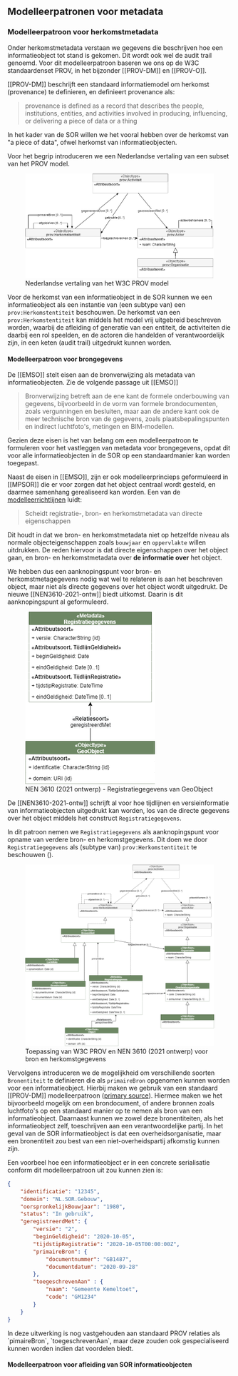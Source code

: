 ## Modelleerpatronen voor metadata

### Modelleerpatroon voor herkomstmetadata

Onder herkomstmetadata verstaan we gegevens die beschrijven hoe een informatieobject tot stand is gekomen. Dit wordt ook wel de audit trail genoemd.
Voor dit modelleerpatroon baseren we ons op de W3C standaardenset PROV, in het bijzonder [[PROV-DM]] en [[PROV-O]].

[[PROV-DM]] beschrijft een standaard informatiemodel om herkomst (provenance) te definieren, en definieert provenance als:

> provenance is defined as a record that describes the people, institutions, entities, and activities involved in producing, influencing, or delivering a piece of data or a thing

In het kader van de SOR willen we het vooral hebben over de herkomst van "a piece of data", ofwel herkomst van informatieobjecten.

Voor het begrip introduceren we een Nederlandse vertaling van een subset van het PROV model.

<figure id="metadata-herkomst">
  <img src="media/metadata-herkomst.drawio.png" alt="metadata-herkomst">
  <figcaption>Nederlandse vertaling van het W3C PROV model</figcaption>
</figure>

Voor de herkomst van een informatieobject in de SOR kunnen we een informatieobject als een instantie van (een subtype van) een `prov:Herkomstentiteit` beschouwen. De herkomst van een `prov:Herkomstentiteit` kan middels het model vrij uitgebreid beschreven worden, waarbij de afleiding of generatie van een entiteit, de activiteiten die daarbij een rol speelden, en de actoren die handelden of verantwoordelijk zijn, in een keten (audit trail) uitgedrukt kunnen worden.

#### Modelleerpatroon voor brongegevens

De [[EMSO]] stelt eisen aan de bronverwijzing als metadata van informatieobjecten. Zie de volgende passage uit [[EMSO]]

> Bronverwijzing betreft aan de ene kant de formele onderbouwing van gegevens, bijvoorbeeld in de vorm van formele brondocumenten, zoals vergunningen en besluiten, maar aan de andere kant ook de meer technische bron van de gegevens, zoals plaatsbepalingspunten en indirect luchtfoto's, metingen en BIM-modellen.

Gezien deze eisen is het van belang om een modelleerpatroon te formuleren voor het vastleggen van metadata voor brongegevens, opdat dit voor alle informatieobjecten in de SOR op een standaardmanier kan worden toegepast.

Naast de eisen in [[EMSO]], zijn er ook modelleerprincieps geformuleerd in [[MPSOR]] die er voor zorgen dat het object centraal wordt gesteld, en daarmee samenhang gerealiseerd kan worden.
Een van de [modelleerrichtlijnen](https://geonovum.github.io/disgeo-imsor/modelleerprincipes/#r1-scheidt-registratie-bron-en-herkomstmetadata-van-directe-eigenschappen) luidt:

> Scheidt registratie-, bron- en herkomstmetadata van directe eigenschappen

Dit houdt in dat we bron- en herkomstmetadata niet op hetzelfde niveau als normale objecteigenschappen zoals `bouwjaar` en `oppervlakte` willen uitdrukken. De reden hiervoor is dat directe eigenschappen over het object gaan, en bron- en herkomstmetadata over **de informatie over** het object.

We hebben dus een aanknopingspunt voor bron- en herkomstmetagegevens nodig wat wel te relateren is aan het beschreven object, maar niet als directe gegevens over het object wordt uitgedrukt. De nieuwe [[NEN3610-2021-ontw]] biedt uitkomst. Daarin is dit aanknopingspunt al geformuleerd.

<figure id="nen3610-registratiegegevens">
  <img src="media/nen3610-registratiegegevens.drawio.png" alt="nen3610-registratiegegevens">
  <figcaption>NEN 3610 (2021 ontwerp) - Registratiegegevens van GeoObject</figcaption>
</figure>

De [[NEN3610-2021-ontw]] schrijft al voor hoe tijdlijnen en versieinformatie van informatieobjecten uitgedrukt kan worden, los van de directe gegevens over het object middels het construct `Registratiegegevens`.

In dit patroon nemen we `Registratiegegevens` als aanknopingspunt voor opname van verdere bron- en herkomstgegevens. Dit doen we door `Registratiegegevens` als (subtype van) `prov:Herkomstentiteit` te beschouwen ([](#metadata-herkomst-bron)). 

<figure id="metadata-herkomst-bron">
  <img src="media/metadata-herkomst-bron.drawio.png" alt="metadata-herkomst-bron">
  <figcaption>Toepassing van W3C PROV en NEN 3610 (2021 ontwerp) voor bron en herkomstgegevens</figcaption>
</figure>

Vervolgens introduceren we de mogelijkheid om verschillende soorten `Bronentiteit` te definieren die als `primaireBron` opgenomen kunnen worden voor een informatieobject. Hierbij maken we gebruik van een standaard [[PROV-DM]] modelleerpatroon ([primary source](https://www.w3.org/TR/prov-dm/#term-primary-source)). Hiermee maken we het bijvoorbeeld mogelijk om een brondocument, of andere bronnen zoals luchtfoto's op een standaard manier op te nemen als bron van een informatieobject. Daarnaast kunnen we zowel deze bronentiteiten, als het informatieobject zelf, toeschrijven aan een verantwoordelijke partij. In het geval van de SOR informatieobject is dat een overheidsorganisatie, maar een bronentiteit zou best van een niet-overheidspartij afkomstig kunnen zijn.

Een voorbeel hoe een informatieobject er in een concrete serialisatie conform dit modelleerpatroon uit zou kunnen zien is:

```json
{
    "identificatie": "12345",
    "domein": "NL.SOR.Gebouw",
    "oorspronkelijkBouwjaar": "1980",
    "status": "In gebruik",
    "geregistreerdMet": {
        "versie": "2",
        "beginGeldigheid": "2020-10-05",
        "tijdstipRegistratie": "2020-10-05T00:00:00Z",
        "primaireBron": {
            "documentnummer": "GB1487",
            "documentdatum": "2020-09-28"
        },
        "toegeschrevenAan" : {
            "naam": "Gemeente Kemeltoet",
            "code": "GM1234"
        }
    }
}
```

<aside class="note">
  In deze uitwerking is nog vastgehouden aan standaard PROV relaties als `pimaireBron`, `toegeschrevenAan`, maar deze zouden ook gespecialiseerd kunnen worden indien dat voordelen biedt.
</aside>

#### Modelleerpatroon voor afleiding van SOR informatieobjecten

